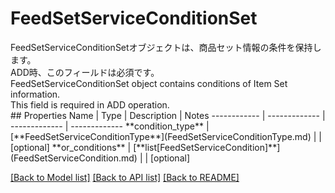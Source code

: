 # FeedSetServiceConditionSet

<div lang=\"ja\"> FeedSetServiceConditionSetオブジェクトは、商品セット情報の条件を保持します。<br> ADD時、このフィールドは必須です。 </div> <div lang=\"en\"> FeedSetServiceConditionSet object contains conditions of Item Set information.<br> This field is required in ADD operation. </div> 
## Properties
Name | Type | Description | Notes
------------ | ------------- | ------------- | -------------
**condition_type** | [**FeedSetServiceConditionType**](FeedSetServiceConditionType.md) |  | [optional] 
**or_conditions** | [**list[FeedSetServiceCondition]**](FeedSetServiceCondition.md) |  | [optional] 

[[Back to Model list]](../README.md#documentation-for-models) [[Back to API list]](../README.md#documentation-for-api-endpoints) [[Back to README]](../README.md)


